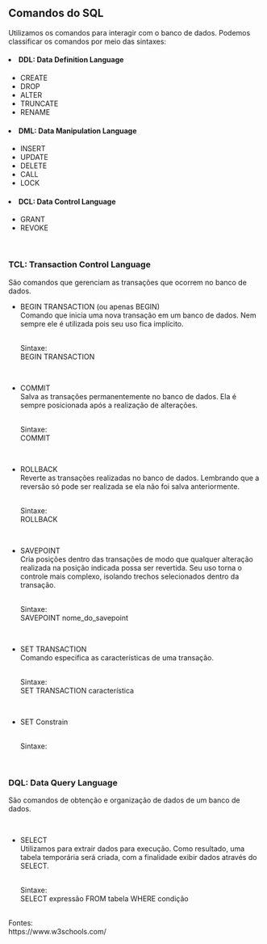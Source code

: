 <h2>Comandos do SQL</h2>

Utilizamos os comandos para interagir com o banco de dados. Podemos classificar os comandos por meio das sintaxes:

<h4><li>DDL: Data Definition Language</h4>
<ul><li>CREATE</li>
<li>DROP</li>
<li>ALTER</li>
<li>TRUNCATE</li>
<li>RENAME</li>
</ul>

<h4><li>DML: Data Manipulation Language</h4>
<ul><li>INSERT</li>
<li>UPDATE</li>
<li>DELETE</li>
<li>CALL</li>
<li>LOCK</li>
</ul>

<h4><li>DCL: Data Control Language</h4>
<ul><li>GRANT</li>
<li>REVOKE</li>
</ul>
<p><br>
<h3>TCL: Transaction Control Language</h3>
São comandos que gerenciam as transações que ocorrem no banco de dados. 
<p>
<ul><li>BEGIN TRANSACTION (ou apenas BEGIN)</li>
Comando que inicia uma nova transação em um banco de dados. Nem sempre ele é utilizada pois seu uso fica implícito. 
<p><br>
Sintaxe:<br>
BEGIN TRANSACTION
</p>
<p><br>
<li>COMMIT</li>
Salva as transações permanentemente no banco de dados. Ela é sempre posicionada após a realização de alterações.
<p><br>
Sintaxe:<br>
COMMIT
</p>
<p><br>
<li>ROLLBACK</li>
Reverte as transações realizadas no banco de dados. Lembrando que a reversão só pode ser realizada se ela não foi salva anteriormente.
<p><br>
Sintaxe:<br>
ROLLBACK
</p>
<p><br>
<li>SAVEPOINT</li>
Cria posições dentro das transações de modo que qualquer alteração realizada na posição indicada possa ser revertida. Seu uso torna o controle mais complexo, isolando trechos selecionados dentro da transação.
<p><br>
Sintaxe:<br>
SAVEPOINT nome_do_savepoint
</p>
<p><br>
<li>SET TRANSACTION</li>
Comando especifica as características de uma transação.
<p><br>
Sintaxe:<br>
SET TRANSACTION característica
</p>
<p><br>
<li>SET Constrain</li>
<p><br>
Sintaxe:<br>
</p>
</ul>
<p><br>
<h3>DQL: Data Query Language</h3>
São comandos de obtenção e organização de dados de um banco de dados. 
<p><br>
<ul><li>SELECT</li>
  Utilizamos para extrair dados para execução. Como resultado, uma tabela temporária será criada, com a finalidade exibir dados através do SELECT.
<p><br>
Sintaxe:<br>
SELECT expressão FROM tabela WHERE condição
</p>
</ul>

<p><br>
Fontes:<br>
https://www.w3schools.com/
